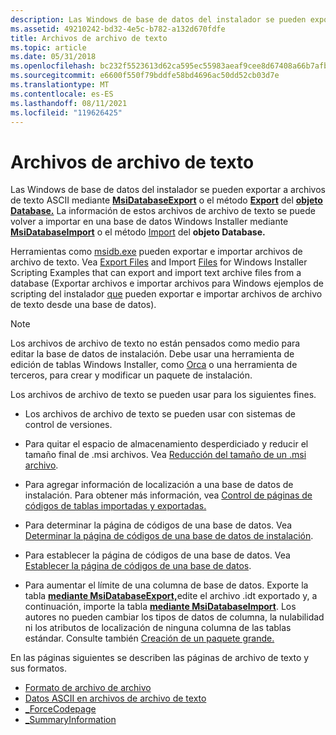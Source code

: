 ```yaml
---
description: Las Windows de base de datos del instalador se pueden exportar a archivos de texto ASCII mediante MsiDatabaseExport o el método Export del objeto Database.
ms.assetid: 49210242-bd32-4e5c-b782-a132d670fdfe
title: Archivos de archivo de texto
ms.topic: article
ms.date: 05/31/2018
ms.openlocfilehash: bc232f5523613d62ca595ec55983aeaf9cee8d67408a66b7afb609fa75b69125
ms.sourcegitcommit: e6600f550f79bddfe58bd4696ac50dd52cb03d7e
ms.translationtype: MT
ms.contentlocale: es-ES
ms.lasthandoff: 08/11/2021
ms.locfileid: "119626425"
---
```

# <a name="text-archive-files"></a>Archivos de archivo de texto

Las Windows de base de datos del instalador se pueden exportar a archivos de texto ASCII mediante [**MsiDatabaseExport**](/windows/desktop/api/Msiquery/nf-msiquery-msidatabaseexporta) o el método [**Export**](database-export.md) del [**objeto Database.**](database-object.md) La información de estos archivos de archivo de texto se puede volver a importar en una base de datos Windows Installer mediante [**MsiDatabaseImport**](/windows/desktop/api/Msiquery/nf-msiquery-msidatabaseimporta) o el método [Import](database-import.md) del **objeto Database.**

Herramientas como [msidb.exe](msidb-exe.md) pueden exportar e importar archivos de archivo de texto. Vea [Export Files](export-files.md) and Import [Files](import-files.md) for Windows Installer Scripting Examples that can export and import text archive files from a database (Exportar archivos e importar archivos para Windows ejemplos de scripting del instalador [que](windows-installer-scripting-examples.md) pueden exportar e importar archivos de archivo de texto desde una base de datos).

> [!Note]  
> Los archivos de archivo de texto no están pensados como medio para editar la base de datos de instalación. Debe usar una herramienta de edición de tablas Windows Installer, como [Orca](orca-exe.md) o una herramienta de terceros, para crear y modificar un paquete de instalación.

 

Los archivos de archivo de texto se pueden usar para los siguientes fines.

-   Los archivos de archivo de texto se pueden usar con sistemas de control de versiones.
-   Para quitar el espacio de almacenamiento desperdiciado y reducir el tamaño final de .msi archivos. Vea [Reducción del tamaño de un .msi archivo](reducing-the-size-of-an--msi-file.md).
-   Para agregar información de localización a una base de datos de instalación. Para obtener más información, vea [Control de páginas de códigos de tablas importadas y exportadas.](code-page-handling-of-imported-and-exported-tables.md)

-   Para determinar la página de códigos de una base de datos. Vea [Determinar la página de códigos de una base de datos de instalación](determining-an-installation-database-s-code-page.md).
-   Para establecer la página de códigos de una base de datos. Vea [Establecer la página de códigos de una base de datos](setting-the-code-page-of-a-database.md).
-   Para aumentar el límite de una columna de base de datos. Exporte la tabla [**mediante MsiDatabaseExport,**](/windows/desktop/api/Msiquery/nf-msiquery-msidatabaseexporta)edite el archivo .idt exportado y, a continuación, importe la tabla [**mediante MsiDatabaseImport**](/windows/desktop/api/Msiquery/nf-msiquery-msidatabaseimporta). Los autores no pueden cambiar los tipos de datos de columna, la nulabilidad ni los atributos de localización de ninguna columna de las tablas estándar. Consulte también [Creación de un paquete grande.](authoring-a-large-package.md)

En las páginas siguientes se describen las páginas de archivo de texto y sus formatos.

-   [Formato de archivo de archivo](archive-file-format.md)
-   [Datos ASCII en archivos de archivo de texto](ascii-data-in-text-archive-files.md)
-   [\_ForceCodepage](-forcecodepage.md)
-   [\_SummaryInformation](-summaryinformation.md)

 

 



